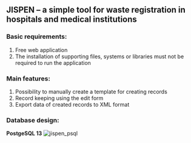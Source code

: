 ## JISPEN – a simple tool for waste registration in hospitals and medical institutions

### Basic requirements:
1. Free web application
2. The installation of supporting files, systems or libraries must not be required to run the application

### Main features:
1. Possibility to manually create a template for creating records
2. Record keeping using the edit form
3. Export data of created records to XML format

### Database design:
**PostgeSQL 13**
![jispen_psql](https://user-images.githubusercontent.com/63300936/145693348-a8bb8c2d-0579-4c83-b159-e56218decaeb.png)
